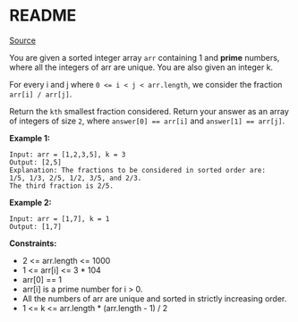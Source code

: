# README #

[Source](https://leetcode.com/problems/k-th-smallest-prime-fraction/)

You are given a sorted integer array `arr` containing 1 and **prime** numbers, where all the integers of arr are unique. You are also given an integer k.

For every i and j where `0 <= i < j < arr.length`, we consider the fraction `arr[i] / arr[j]`.

Return the `kth` smallest fraction considered. Return your answer as an array of integers of size `2`, where `answer[0] == arr[i]` and `answer[1] == arr[j]`.


**Example 1:**

```
Input: arr = [1,2,3,5], k = 3
Output: [2,5]
Explanation: The fractions to be considered in sorted order are:
1/5, 1/3, 2/5, 1/2, 3/5, and 2/3.
The third fraction is 2/5.
```

**Example 2:**

```
Input: arr = [1,7], k = 1
Output: [1,7]
```

**Constraints:**

+ 2 <= arr.length <= 1000
+ 1 <= arr[i] <= 3 * 104
+ arr[0] == 1
+ arr[i] is a prime number for i > 0.
+ All the numbers of arr are unique and sorted in strictly increasing order.
+ 1 <= k <= arr.length * (arr.length - 1) / 2
